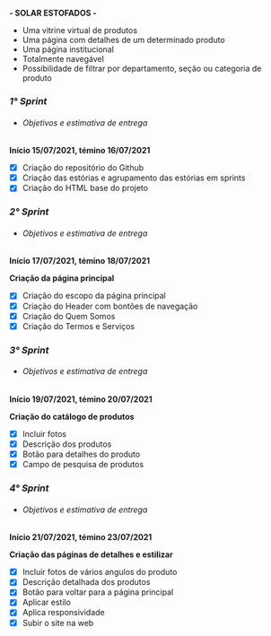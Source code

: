 **- SOLAR ESTOFADOS -**

* Uma vitrine virtual de produtos
* Uma página com detalhes de um determinado produto
* Uma página institucional
* Totalmente navegável
* Possibilidade de filtrar por departamento, seção ou categoria de produto

**_<h3>1° Sprint</h3>_**

* **<h6>Objetivos e estimativa de entrega</h6>**

**Início 15/07/2021, témino 16/07/2021**

- [x] Criação do repositório do Github
- [x] Criação das estórias e agrupamento das estórias em sprints
- [x] Criação do HTML base do projeto

**_<h3>2° Sprint</h3>_**

* **<h6>Objetivos e estimativa de entrega</h6>**

**Início 17/07/2021, témino 18/07/2021**

**Criação da página principal**

- [x] Criação do escopo da página principal
- [x] Criação do Header com bontões de navegação
- [x] Criação do Quem Somos
- [x] Criação do Termos e Serviços

**_<h3>3° Sprint</h3>_**

* **<h6>Objetivos e estimativa de entrega</h6>**

**Início 19/07/2021, témino 20/07/2021**

**Criação do catálogo de produtos**

- [x] Incluir fotos
- [x] Descrição dos produtos
- [x] Botão para detalhes do produto
- [x] Campo de pesquisa de produtos

**_<h3>4° Sprint</h3>_**

* **<h6>Objetivos e estimativa de entrega</h6>**

**Início 21/07/2021, témino 23/07/2021**

**Criação das páginas de detalhes e estilizar**

- [x] Incluir fotos de vários angulos do produto
- [x] Descrição detalhada dos produtos
- [x] Botão para voltar para a página principal
- [x] Aplicar estilo
- [x] Aplica responsividade
- [x] Subir o site na web
